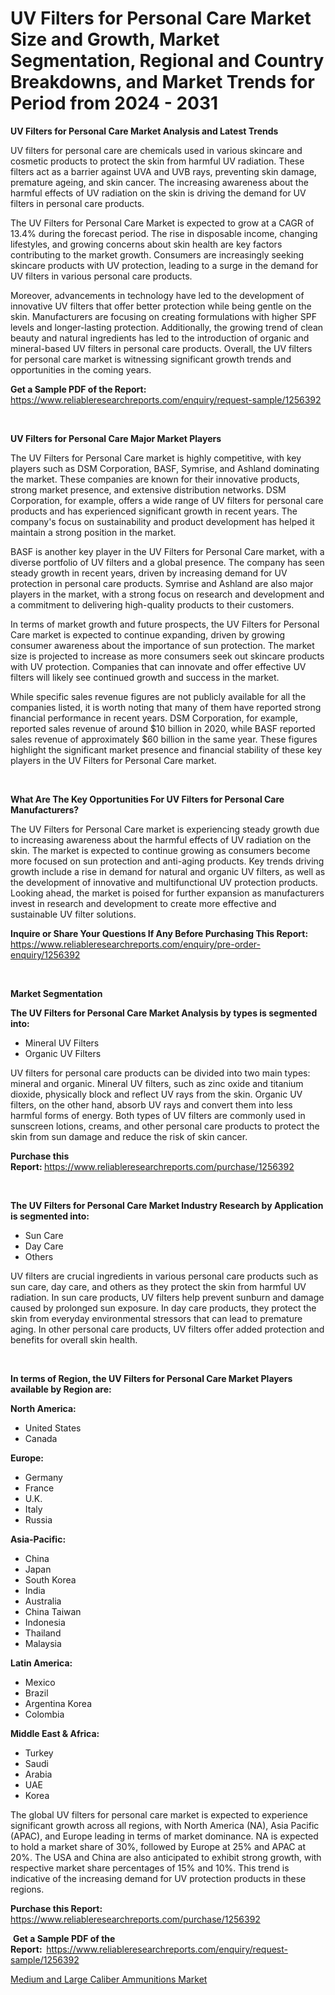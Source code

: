 <p><h1>UV Filters for Personal Care Market Size and Growth, Market Segmentation, Regional and Country Breakdowns, and Market Trends for Period from 2024 -  2031</h1></p><p><strong>UV Filters for Personal Care Market Analysis and Latest Trends</strong></p>
<p><p>UV filters for personal care are chemicals used in various skincare and cosmetic products to protect the skin from harmful UV radiation. These filters act as a barrier against UVA and UVB rays, preventing skin damage, premature ageing, and skin cancer. The increasing awareness about the harmful effects of UV radiation on the skin is driving the demand for UV filters in personal care products.</p><p>The UV Filters for Personal Care Market is expected to grow at a CAGR of 13.4% during the forecast period. The rise in disposable income, changing lifestyles, and growing concerns about skin health are key factors contributing to the market growth. Consumers are increasingly seeking skincare products with UV protection, leading to a surge in the demand for UV filters in various personal care products.</p><p>Moreover, advancements in technology have led to the development of innovative UV filters that offer better protection while being gentle on the skin. Manufacturers are focusing on creating formulations with higher SPF levels and longer-lasting protection. Additionally, the growing trend of clean beauty and natural ingredients has led to the introduction of organic and mineral-based UV filters in personal care products. Overall, the UV filters for personal care market is witnessing significant growth trends and opportunities in the coming years.</p></p>
<p><strong>Get a Sample PDF of the Report:&nbsp;</strong> <a href="https://www.reliableresearchreports.com/enquiry/request-sample/1256392">https://www.reliableresearchreports.com/enquiry/request-sample/1256392</a></p>
<p>&nbsp;</p>
<p><strong>UV Filters for Personal Care Major Market Players</strong></p>
<p><p>The UV Filters for Personal Care market is highly competitive, with key players such as DSM Corporation, BASF, Symrise, and Ashland dominating the market. These companies are known for their innovative products, strong market presence, and extensive distribution networks. DSM Corporation, for example, offers a wide range of UV filters for personal care products and has experienced significant growth in recent years. The company's focus on sustainability and product development has helped it maintain a strong position in the market.</p><p>BASF is another key player in the UV Filters for Personal Care market, with a diverse portfolio of UV filters and a global presence. The company has seen steady growth in recent years, driven by increasing demand for UV protection in personal care products. Symrise and Ashland are also major players in the market, with a strong focus on research and development and a commitment to delivering high-quality products to their customers.</p><p>In terms of market growth and future prospects, the UV Filters for Personal Care market is expected to continue expanding, driven by growing consumer awareness about the importance of sun protection. The market size is projected to increase as more consumers seek out skincare products with UV protection. Companies that can innovate and offer effective UV filters will likely see continued growth and success in the market.</p><p>While specific sales revenue figures are not publicly available for all the companies listed, it is worth noting that many of them have reported strong financial performance in recent years. DSM Corporation, for example, reported sales revenue of around $10 billion in 2020, while BASF reported sales revenue of approximately $60 billion in the same year. These figures highlight the significant market presence and financial stability of these key players in the UV Filters for Personal Care market.</p></p>
<p>&nbsp;</p>
<p><strong>What Are The Key Opportunities For UV Filters for Personal Care Manufacturers?</strong></p>
<p><p>The UV Filters for Personal Care market is experiencing steady growth due to increasing awareness about the harmful effects of UV radiation on the skin. The market is expected to continue growing as consumers become more focused on sun protection and anti-aging products. Key trends driving growth include a rise in demand for natural and organic UV filters, as well as the development of innovative and multifunctional UV protection products. Looking ahead, the market is poised for further expansion as manufacturers invest in research and development to create more effective and sustainable UV filter solutions.</p></p>
<p><strong>Inquire or Share Your Questions If Any Before Purchasing This Report:</strong> <a href="https://www.reliableresearchreports.com/enquiry/pre-order-enquiry/1256392">https://www.reliableresearchreports.com/enquiry/pre-order-enquiry/1256392</a></p>
<p>&nbsp;</p>
<p><strong>Market Segmentation</strong></p>
<p><strong>The UV Filters for Personal Care Market Analysis by types is segmented into:</strong></p>
<p><ul><li>Mineral UV Filters</li><li>Organic UV Filters</li></ul></p>
<p><p>UV filters for personal care products can be divided into two main types: mineral and organic. Mineral UV filters, such as zinc oxide and titanium dioxide, physically block and reflect UV rays from the skin. Organic UV filters, on the other hand, absorb UV rays and convert them into less harmful forms of energy. Both types of UV filters are commonly used in sunscreen lotions, creams, and other personal care products to protect the skin from sun damage and reduce the risk of skin cancer.</p></p>
<p><strong>Purchase this Report:&nbsp;</strong><a href="https://www.reliableresearchreports.com/purchase/1256392">https://www.reliableresearchreports.com/purchase/1256392</a></p>
<p>&nbsp;</p>
<p><strong>The UV Filters for Personal Care Market Industry Research by Application is segmented into:</strong></p>
<p><ul><li>Sun Care</li><li>Day Care</li><li>Others</li></ul></p>
<p><p>UV filters are crucial ingredients in various personal care products such as sun care, day care, and others as they protect the skin from harmful UV radiation. In sun care products, UV filters help prevent sunburn and damage caused by prolonged sun exposure. In day care products, they protect the skin from everyday environmental stressors that can lead to premature aging. In other personal care products, UV filters offer added protection and benefits for overall skin health.</p></p>
<p>&nbsp;</p>
<p><strong>In terms of Region, the UV Filters for Personal Care Market Players available by Region are:</strong></p>
<p>
    <p> <strong> North America: </strong>
        <ul>
            <li>United States</li>
            <li>Canada</li>
        </ul>
        </p> 
    <p> <strong> Europe: </strong>
        <ul>
            <li>Germany</li>
            <li>France</li>
            <li>U.K.</li>
            <li>Italy</li>
            <li>Russia</li>
        </ul>
        </p> 
    <p> <strong> Asia-Pacific: </strong>
        <ul>
            <li>China</li>
            <li>Japan</li>
            <li>South Korea</li>
            <li>India</li>
            <li>Australia</li>
            <li>China Taiwan</li>
            <li>Indonesia</li>
            <li>Thailand</li>
            <li>Malaysia</li>
        </ul>
        </p> 
    <p> <strong> Latin America: </strong>
        <ul>
            <li>Mexico</li>
            <li>Brazil</li>
            <li>Argentina Korea</li>
            <li>Colombia</li>
        </ul>
        </p> 
    <p> <strong> Middle East & Africa: </strong>
        <ul>
            <li>Turkey</li>
            <li>Saudi</li>
            <li>Arabia</li>
            <li>UAE</li>
            <li>Korea</li>
        </ul>
    </p>
    </p>
<p><p>The global UV filters for personal care market is expected to experience significant growth across all regions, with North America (NA), Asia Pacific (APAC), and Europe leading in terms of market dominance. NA is expected to hold a market share of 30%, followed by Europe at 25% and APAC at 20%. The USA and China are also anticipated to exhibit strong growth, with respective market share percentages of 15% and 10%. This trend is indicative of the increasing demand for UV protection products in these regions.</p></p>
<p><strong>Purchase this Report: </strong><a href="https://www.reliableresearchreports.com/purchase/1256392">https://www.reliableresearchreports.com/purchase/1256392</a></p>
<p>&nbsp;<strong>Get a Sample PDF of the Report:&nbsp;&nbsp;</strong><a href="https://www.reliableresearchreports.com/enquiry/request-sample/1256392">https://www.reliableresearchreports.com/enquiry/request-sample/1256392</a></p>
<p><strong></strong></p>
<p><p><a href="https://gamy-alyssum-396.notion.site/Medium-and-Large-Caliber-Ammunitions-Market-Research-Report-Reveals-The-Latest-Trends-And-Opportunit-4e814e0ed9b64800982b0f464fe841d3">Medium and Large Caliber Ammunitions Market</a></p></p>